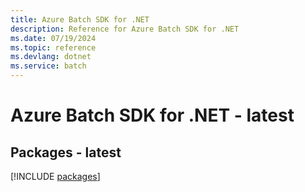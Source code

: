 ```yaml
---
title: Azure Batch SDK for .NET
description: Reference for Azure Batch SDK for .NET
ms.date: 07/19/2024
ms.topic: reference
ms.devlang: dotnet
ms.service: batch
---
```

# Azure Batch SDK for .NET - latest
## Packages - latest
[!INCLUDE [packages](batch-index.md)]